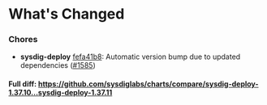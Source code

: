 # What's Changed

### Chores
- **sysdig-deploy** [fefa41b8](https://github.com/sysdiglabs/charts/commit/fefa41b81334c2f41e009eea1653c62985bd0ac4): Automatic version bump due to updated dependencies ([#1585](https://github.com/sysdiglabs/charts/issues/1585))
#### Full diff: https://github.com/sysdiglabs/charts/compare/sysdig-deploy-1.37.10...sysdig-deploy-1.37.11
